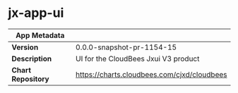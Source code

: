 # jx-app-ui

|App Metadata||
|---|---|
| **Version** | 0.0.0-snapshot-pr-1154-15 |
| **Description** | UI for the CloudBees Jxui V3 product |
| **Chart Repository** | https://charts.cloudbees.com/cjxd/cloudbees |
